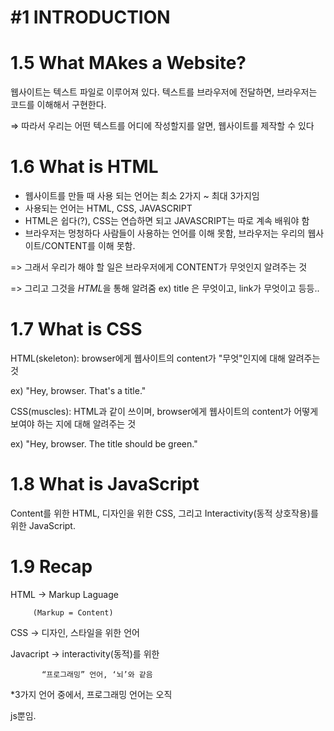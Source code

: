 # **#1 INTRODUCTION**

# 1.5 What MAkes a Website?

웹사이트는 텍스트 파일로 이루어져 있다. 텍스트를 브라우저에 전달하면, 브라우저는 코드를 이해해서 구현한다.

⇒ 따라서 우리는 어떤 텍스트를 어디에 작성할지를 알면, 웹사이트를 제작할 수 있다

# 1.6 What is HTML

- 웹사이트를 만들 때 사용 되는 언어는 최소 2가지 ~ 최대 3가지임
- 사용되는 언어는 HTML, CSS, JAVASCRIPT
- HTML은 쉽다(?), CSS는 연습하면 되고 JAVASCRIPT는 따로 계속 배워야 함
- 브라우저는 멍청하다 사람들이 사용하는 언어를 이해 못함, 브라우저는 우리의 웹사이트/CONTENT를 이해 못함.

=> 그래서 우리가 해야 할 일은 브라우저에게 CONTENT가 무엇인지 알려주는 것

=> 그리고 그것을 *HTML*을 통해 알려줌 ex) title 은 무엇이고, link가 무엇이고 등등..

# 1.7 What is CSS

HTML(skeleton): browser에게 웹사이트의 content가 "무엇"인지에 대해 알려주는 것

ex) "Hey, browser. That's a title."

CSS(muscles): HTML과 같이 쓰이며, browser에게 웹사이트의 content가 어떻게 보여야 하는 지에 대해 알려주는 것

ex) "Hey, browser. The title should be green."

# 1.8 What is JavaScript

Content를 위한 HTML, 디자인을 위한 CSS, 그리고 Interactivity(동적 상호작용)를 위한 JavaScript.

# 1.9 Recap

HTML → Markup Laguage

         (Markup = Content)

CSS → 디자인, 스타일을 위한 언어

Javacript → interactivity(동적)를 위한

           “프로그래밍” 언어, ‘뇌’와 같음

\*3가지 언어 중에서, 프로그래밍 언어는 오직

js뿐임.

